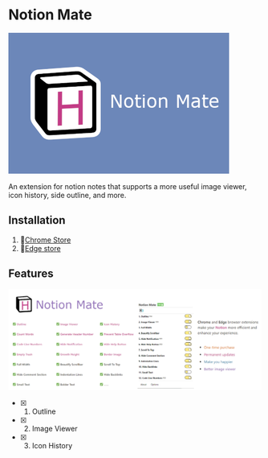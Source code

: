 # Notion Mate

![](./images/propagate.png)

An extension for notion notes that supports a more useful image viewer, icon history, side outline, and more.

## Installation

1. 🔻[Chrome Store](https://chromewebstore.google.com/detail/notion-mate/pplckfedebdimphneohkmhlmhompgpmn)
2. 🔻[Edge store](https://chromewebstore.google.com/detail/notion-mate/pplckfedebdimphneohkmhlmhompgpmn)

## Features

![](./images/bigpropagate.png)

- [x] 1. Outline
- [x] 2. Image Viewer
- [x] 3. Icon History

